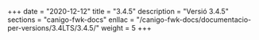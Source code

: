 +++
date        = "2020-12-12"
title       = "3.4.5"
description = "Versió 3.4.5"
sections    = "canigo-fwk-docs"
enllac		= "/canigo-fwk-docs/documentacio-per-versions/3.4LTS/3.4.5/"
weight		= 5
+++
